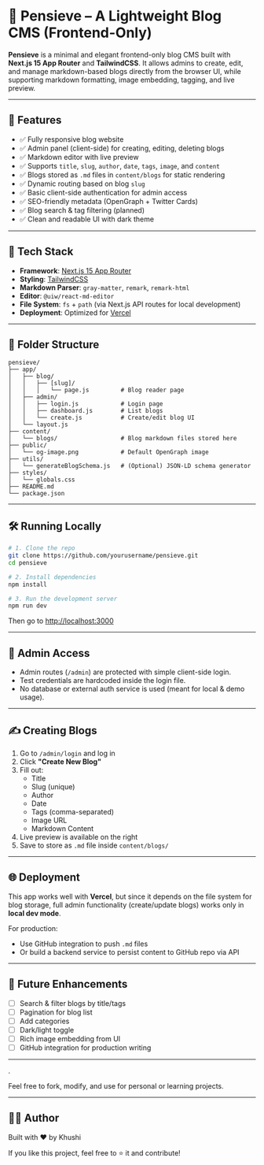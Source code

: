 # 🧠 Pensieve – A Lightweight Blog CMS (Frontend-Only)

**Pensieve** is a minimal and elegant frontend-only blog CMS built with **Next.js 15 App Router** and **TailwindCSS**. It allows admins to create, edit, and manage markdown-based blogs directly from the browser UI, while supporting markdown formatting, image embedding, tagging, and live preview.

---

## 🚀 Features

- ✅ Fully responsive blog website
- ✅ Admin panel (client-side) for creating, editing, deleting blogs
- ✅ Markdown editor with live preview
- ✅ Supports `title`, `slug`, `author`, `date`, `tags`, `image`, and `content`
- ✅ Blogs stored as `.md` files in `content/blogs` for static rendering
- ✅ Dynamic routing based on blog `slug`
- ✅ Basic client-side authentication for admin access
- ✅ SEO-friendly metadata (OpenGraph + Twitter Cards)
- ✅ Blog search & tag filtering (planned)
- ✅ Clean and readable UI with dark theme

---

## 🧱 Tech Stack

- **Framework**: [Next.js 15 App Router](https://nextjs.org/)
- **Styling**: [TailwindCSS](https://tailwindcss.com/)
- **Markdown Parser**: `gray-matter`, `remark`, `remark-html`
- **Editor**: `@uiw/react-md-editor`
- **File System**: `fs` + `path` (via Next.js API routes for local development)
- **Deployment**: Optimized for [Vercel](https://vercel.com)

---

## 📁 Folder Structure

```
pensieve/
├── app/
│   ├── blog/
│   │   ├── [slug]/
│   │   │   └── page.js         # Blog reader page
│   ├── admin/
│   │   ├── login.js            # Login page
│   │   ├── dashboard.js        # List blogs
│   │   └── create.js           # Create/edit blog UI
│   └── layout.js
├── content/
│   └── blogs/                  # Blog markdown files stored here
├── public/
│   └── og-image.png            # Default OpenGraph image
├── utils/
│   └── generateBlogSchema.js   # (Optional) JSON-LD schema generator
├── styles/
│   └── globals.css
├── README.md
└── package.json
```

---

## 🛠️ Running Locally

```bash
# 1. Clone the repo
git clone https://github.com/yourusername/pensieve.git
cd pensieve

# 2. Install dependencies
npm install

# 3. Run the development server
npm run dev
```

Then go to [http://localhost:3000](http://localhost:3000)

---

## 🔐 Admin Access

- Admin routes (`/admin`) are protected with simple client-side login.
- Test credentials are hardcoded inside the login file.
- No database or external auth service is used (meant for local & demo usage).

---

## ✍️ Creating Blogs

1. Go to `/admin/login` and log in
2. Click **"Create New Blog"**
3. Fill out:
   - Title
   - Slug (unique)
   - Author
   - Date
   - Tags (comma-separated)
   - Image URL
   - Markdown Content
4. Live preview is available on the right
5. Save to store as `.md` file inside `content/blogs/`

---

## 🌐 Deployment

This app works well with **Vercel**, but since it depends on the file system for blog storage, full admin functionality (create/update blogs) works only in **local dev mode**.

For production:
- Use GitHub integration to push `.md` files
- Or build a backend service to persist content to GitHub repo via API

---

## 📌 Future Enhancements

- [ ] Search & filter blogs by title/tags
- [ ] Pagination for blog list
- [ ] Add categories
- [ ] Dark/light toggle
- [ ] Rich image embedding from UI
- [ ] GitHub integration for production writing

---

.

Feel free to fork, modify, and use for personal or learning projects.

---

## 🙋‍♂️ Author

Built with ❤️ by Khushi

If you like this project, feel free to ⭐️ it and contribute!
